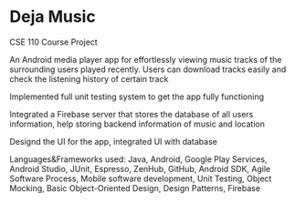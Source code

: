 # Deja Music

CSE 110 Course Project

An Android media player app for effortlessly viewing music tracks of the surrounding users played recently. Users can download tracks easily and check the listening history of certain track

Implemented full unit testing system to get the app fully functioning

Integrated a Firebase server that stores the database of all users information, help storing backend information of music and location

Designd the UI for the app, integrated UI with database

Languages&Frameworks used: Java, Android, Google Play Services, Android Studio, JUnit, Espresso, ZenHub, GitHub, Android SDK, Agile Software Process, Mobile software development, Unit Testing, Object Mocking, Basic Object-Oriented Design, Design Patterns, Firebase
